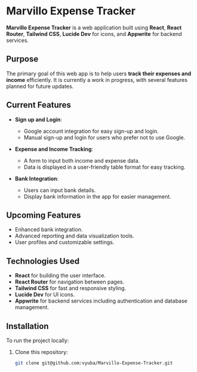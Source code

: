 <!-- # React + TypeScript + Vite

This template provides a minimal setup to get React working in Vite with HMR and some ESLint rules.

Currently, two official plugins are available:

- [@vitejs/plugin-react](https://github.com/vitejs/vite-plugin-react/blob/main/packages/plugin-react/README.md) uses [Babel](https://babeljs.io/) for Fast Refresh
- [@vitejs/plugin-react-swc](https://github.com/vitejs/vite-plugin-react-swc) uses [SWC](https://swc.rs/) for Fast Refresh

## Expanding the ESLint configuration

If you are developing a production application, we recommend updating the configuration to enable type aware lint rules:

- Configure the top-level `parserOptions` property like this:

```js
export default tseslint.config({
  languageOptions: {
    // other options...
    parserOptions: {
      project: ['./tsconfig.node.json', './tsconfig.app.json'],
      tsconfigRootDir: import.meta.dirname,
    },
  },
})
```

- Replace `tseslint.configs.recommended` to `tseslint.configs.recommendedTypeChecked` or `tseslint.configs.strictTypeChecked`
- Optionally add `...tseslint.configs.stylisticTypeChecked`
- Install [eslint-plugin-react](https://github.com/jsx-eslint/eslint-plugin-react) and update the config:

```js
// eslint.config.js
import react from 'eslint-plugin-react'

export default tseslint.config({
  // Set the react version
  settings: { react: { version: '18.3' } },
  plugins: {
    // Add the react plugin
    react,
  },
  rules: {
    // other rules...
    // Enable its recommended rules
    ...react.configs.recommended.rules,
    ...react.configs['jsx-runtime'].rules,
  },
})
``` -->

# Marvillo Expense Tracker

**Marvillo Expense Tracker** is a web application built using **React**, **React Router**, **Tailwind CSS**, **Lucide Dev** for icons, and **Appwrite** for backend services.

## Purpose

The primary goal of this web app is to help users **track their expenses and income** efficiently. It is currently a work in progress, with several features planned for future updates.

## Current Features

- **Sign up and Login**:
  - Google account integration for easy sign-up and login.
  - Manual sign-up and login for users who prefer not to use Google.
- **Expense and Income Tracking**:

  - A form to input both income and expense data.
  - Data is displayed in a user-friendly table format for easy tracking.

- **Bank Integration**:
  - Users can input bank details.
  - Display bank information in the app for easier management.

## Upcoming Features

- Enhanced bank integration.
- Advanced reporting and data visualization tools.
- User profiles and customizable settings.

## Technologies Used

- **React** for building the user interface.
- **React Router** for navigation between pages.
- **Tailwind CSS** for fast and responsive styling.
- **Lucide Dev** for UI icons.
- **Appwrite** for backend services including authentication and database management.

## Installation

To run the project locally:

1. Clone this repository:
   ```bash
   git clone git@github.com:vyuba/Marvillo-Expense-Tracker.git
   ```
